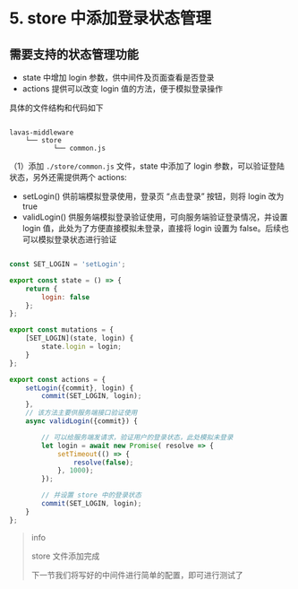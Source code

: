 # 5. store 中添加登录状态管理

## 需要支持的状态管理功能

- state 中增加 login 参数，供中间件及页面查看是否登录
- actions 提供可以改变 login 值的方法，便于模拟登录操作

具体的文件结构和代码如下

```

lavas-middleware
    └── store
           └── common.js

```


（1）添加 `./store/common.js` 文件，state 中添加了 login 参数，可以验证登陆状态，另外还需提供两个 actions:

- setLogin() 供前端模拟登录使用，登录页 “点击登录” 按钮，则将 login 改为 true
- validLogin() 供服务端模拟登录验证使用，可向服务端验证登录情况，并设置 login 值，此处为了方便直接模拟未登录，直接将 login 设置为 false。后续也可以模拟登录状态进行验证

``` js

const SET_LOGIN = 'setLogin';

export const state = () => {
    return {
        login: false
    };
};

export const mutations = {
    [SET_LOGIN](state, login) {
        state.login = login;
    }
};

export const actions = {
    setLogin({commit}, login) {
        commit(SET_LOGIN, login);
    },
    // 该方法主要供服务端接口验证使用
    async validLogin({commit}) {

        // 可以给服务端发请求，验证用户的登录状态，此处模拟未登录
        let login = await new Promise( resolve => {
            setTimeout(() => {
                resolve(false);
            }, 1000);
        });

        // 并设置 store 中的登录状态
        commit(SET_LOGIN, login);
    }
};

```


> info
>
> store 文件添加完成
>
> 下一节我们将写好的中间件进行简单的配置，即可进行测试了


